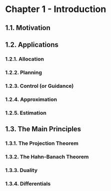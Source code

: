 # Chapter 1 - Introduction

## 1.1. Motivation

## 1.2. Applications
### 1.2.1. Allocation
### 1.2.2. Planning
### 1.2.3. Control (or Guidance)
### 1.2.4. Approximation
### 1.2.5. Estimation
## 1.3. The Main Principles

### 1.3.1. The Projection Theorem
### 1.3.2. The Hahn-Banach Theorem
### 1.3.3. Duality
### 1.3.4. Differentials
